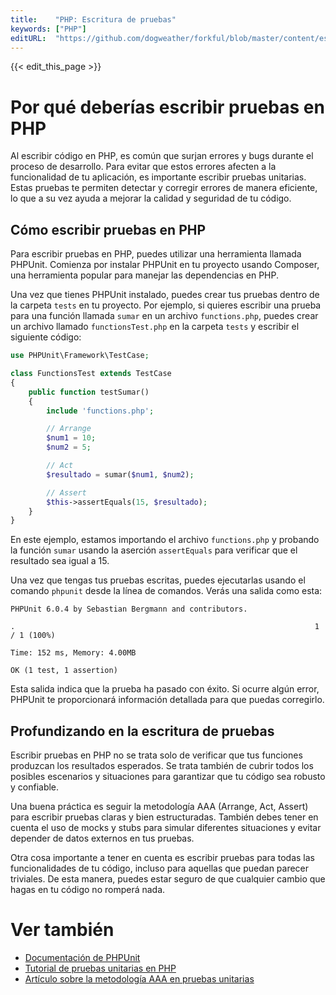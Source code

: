 ```yaml
---
title:    "PHP: Escritura de pruebas"
keywords: ["PHP"]
editURL:  "https://github.com/dogweather/forkful/blob/master/content/es/php/writing-tests.md"
---
```


{{< edit_this_page >}}

# Por qué deberías escribir pruebas en PHP

Al escribir código en PHP, es común que surjan errores y bugs durante el proceso de desarrollo. Para evitar que estos errores afecten a la funcionalidad de tu aplicación, es importante escribir pruebas unitarias. Estas pruebas te permiten detectar y corregir errores de manera eficiente, lo que a su vez ayuda a mejorar la calidad y seguridad de tu código.

## Cómo escribir pruebas en PHP

Para escribir pruebas en PHP, puedes utilizar una herramienta llamada PHPUnit. Comienza por instalar PHPUnit en tu proyecto usando Composer, una herramienta popular para manejar las dependencias en PHP.

Una vez que tienes PHPUnit instalado, puedes crear tus pruebas dentro de la carpeta `tests` en tu proyecto. Por ejemplo, si quieres escribir una prueba para una función llamada `sumar` en un archivo `functions.php`, puedes crear un archivo llamado `functionsTest.php` en la carpeta `tests` y escribir el siguiente código:

```PHP
use PHPUnit\Framework\TestCase;

class FunctionsTest extends TestCase
{
    public function testSumar()
    {
        include 'functions.php';

        // Arrange
        $num1 = 10;
        $num2 = 5;

        // Act
        $resultado = sumar($num1, $num2);

        // Assert
        $this->assertEquals(15, $resultado);
    }
}
```

En este ejemplo, estamos importando el archivo `functions.php` y probando la función `sumar` usando la aserción `assertEquals` para verificar que el resultado sea igual a 15.

Una vez que tengas tus pruebas escritas, puedes ejecutarlas usando el comando `phpunit` desde la línea de comandos. Verás una salida como esta:

```
PHPUnit 6.0.4 by Sebastian Bergmann and contributors.

.                                                                   1 / 1 (100%)

Time: 152 ms, Memory: 4.00MB

OK (1 test, 1 assertion)
```

Esta salida indica que la prueba ha pasado con éxito. Si ocurre algún error, PHPUnit te proporcionará información detallada para que puedas corregirlo.

## Profundizando en la escritura de pruebas

Escribir pruebas en PHP no se trata solo de verificar que tus funciones produzcan los resultados esperados. Se trata también de cubrir todos los posibles escenarios y situaciones para garantizar que tu código sea robusto y confiable.

Una buena práctica es seguir la metodología AAA (Arrange, Act, Assert) para escribir pruebas claras y bien estructuradas. También debes tener en cuenta el uso de mocks y stubs para simular diferentes situaciones y evitar depender de datos externos en tus pruebas.

Otra cosa importante a tener en cuenta es escribir pruebas para todas las funcionalidades de tu código, incluso para aquellas que puedan parecer triviales. De esta manera, puedes estar seguro de que cualquier cambio que hagas en tu código no romperá nada.

# Ver también

- [Documentación de PHPUnit](https://phpunit.de/documentation.html)
- [Tutorial de pruebas unitarias en PHP](https://www.tutorialspoint.com/phpunit/index.htm)
- [Artículo sobre la metodología AAA en pruebas unitarias](https://medium.com/@ajolvi/the-aaa-pattern-in-unit-tests-7115706802d0)